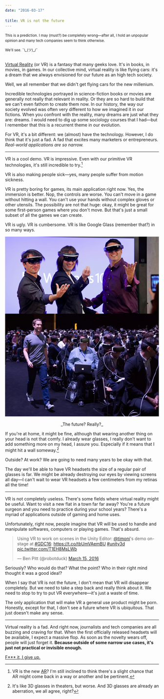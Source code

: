 ```yaml
---
date: "2016-03-17"

title: VR is not the future
---
```


<small>
This is a prediction. I may (must?) be completely wrong—after all, I hold an unpopular opinion and many tech companies seem to think otherwise.

We'll see. ¯\\_(ツ)\_/¯
<br><br>
</small>

[Virtual Reality](https://en.wikipedia.org/wiki/Virtual_reality) (or VR) is a fantasy that many geeks love. It's in books, in movies, in games. In our collective mind, virtual reality is like flying cars: it's a dream that we always envisioned for our future as an high tech society.

Well, we all remember that we didn't get flying cars for the new millenium.

Incredible technologies portrayed in science-fiction books or movies are generally not really that relevant in reality. Or they are so hard to build that we can't even fathom to create them now. In our history, the way our society evolved was often very different to how we imagined it in our fictions. When you confront with the reality, many dreams are just what they are: dreams. I would need to dig up some sociology courses that I had—but I remember that this is a recurrent theme in our evolution.

For VR, it's a bit different: we (almost) have the technology. However, I do think that it's just a fad. A fad that excites many marketers or entrepreneurs. _Real-world applications are so narrow._

---

VR is a cool demo. VR is impressive. Even with our primitive VR technologies, it's still incredible to try.[^1]

VR is also making people sick—yes, many people suffer from motion sickness.

VR is pretty boring for games, its main application right now. Yes, the immersion is better. Nop, the controls are worse. You can't move in a game without hitting a wall. You can't use your hands without complex gloves or other utensils. The possibility are not that huge: okay, it might be great for some first-person games where you don't move. But that's just a small subset of all the games we can create.

VR is ugly. VR is cumbersome. VR is like Google Glass (remember that?) in so many ways.

![The Future?][image]

<center>_The future? Really?_</center>

If you're at home, it might be fine, although that wearing another thing on your head is not that comfy. I already wear glasses, I really don't want to add something more on my head, I assure you. Especially if it means that I might hit a wall someway.[^2]

Outside? At work? We are going to need many years to be okay with that.

The day we'll be able to have VR headsets the size of a regular pair of glasses is far. We might be already destroying our eyes by viewing screens all day—I can't wait to wear VR headsets a few centimeters from my retinas all the time!

---

VR is not completely useless. There's some fields where virtual reality might be useful. Want to visit a new flat in a town far far away? You're a future surgeon and you need to practice during your school years? There's a myriad of applications outside of gaming and home uses.

Unfortunately, right now, people imagine that VR will be used to handle and manipulate softwares, computers or playing games. That's absurd.

<blockquote class="twitter-tweet" data-lang="en"><p lang="en" dir="ltr">Using VR to work on scenes in the Unity Editor: <a href="https://twitter.com/timoni">@timoni</a>&#39;s demo on-stage at <a href="https://twitter.com/hashtag/GDC16?src=hash">#GDC16</a>: <a href="https://t.co/tbUmVAemBU">https://t.co/tbUmVAemBU</a> <a href="https://twitter.com/hashtag/unity3d?src=hash">#unity3d</a> <a href="https://t.co/T1EH8MsLWb">pic.twitter.com/T1EH8MsLWb</a></p>&mdash; Ben Pitt (@robotduck) <a href="https://twitter.com/robotduck/status/709810463886934016">March 15, 2016</a></blockquote>

Seriously? Who would do that? What the point? Who in their right mind thought it was a good idea!?

When I say that VR is not the future, I don't mean that VR will disappear completely. But we need to take a step back and really think about it. We need to stop to try to put VR everywhere—it's just a waste of time.

The only application that will make VR a general use product might be porn. Honestly, except for that, I don't see a future where VR is ubiquitous. That just doesn't make any sense.

---

Virtual reality is a fad. And right now, journalists and tech companies are all buzzing and craving for that. When the first officially released headsets will be available, I expect a massive flop. As soon as the novelty wears off, people will just forget it. **Because outside of some narrow use cases, it's just not practical or invisible enough.**

[F*** it, I give up.](https://twitter.com/hyperisland/status/710052291315965953)


[^1]: VR is the new [AR](https://en.wikipedia.org/wiki/Augmented_reality)? I'm still inclined to think there's a slight chance that AR might come back in a way or another and be pertinent.
[^2]: It's like 3D glasses in theaters, but worse. And 3D glasses are already an aberration, we all agree, right?


[image]: /static/images/posts/2016-03-17-virtual-reality.png
